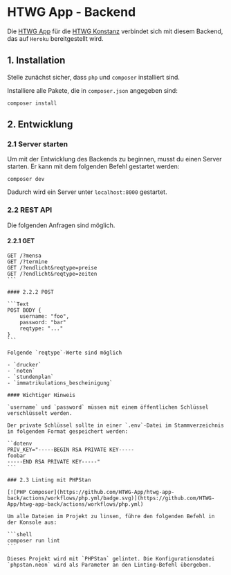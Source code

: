 # HTWG App - Backend

Die [HTWG App](https://github.com/htwg-app/htwg-app-front) für die [HTWG Konstanz](https://www.htwg-konstanz.de) verbindet sich mit diesem Backend, das auf `Heroku` bereitgestellt wird.

## 1. Installation

Stelle zunächst sicher, dass `php` und `composer` installiert sind.

Installiere alle Pakete, die in `composer.json` angegeben sind:

```shell
composer install
```

## 2. Entwicklung

### 2.1 Server starten

Um mit der Entwicklung des Backends zu beginnen, musst du einen Server starten. Er kann mit dem folgenden Befehl gestartet werden:

```shell
composer dev
```

Dadurch wird ein Server unter `localhost:8000` gestartet.

### 2.2 REST API

Die folgenden Anfragen sind möglich.

#### 2.2.1 GET

````Text
GET /?mensa
GET /?termine
GET /?endlicht&reqtype=preise
GET /?endlicht&reqtype=zeiten
```

#### 2.2.2 POST

```Text
POST BODY {
    username: "foo",
    password: "bar"
    reqtype: "..."
}
```

Folgende `reqtype`-Werte sind möglich

- `drucker`
- `noten`
- `stundenplan`
- `immatrikulations_bescheinigung`

#### Wichtiger Hinweis

`username` und `password` müssen mit einem öffentlichen Schlüssel verschlüsselt werden.

Der private Schlüssel sollte in einer `.env`-Datei im Stammverzeichnis in folgendem Format gespeichert werden:

``dotenv
PRIV_KEY="-----BEGIN RSA PRIVATE KEY-----
foobar
-----END RSA PRIVATE KEY-----"
```

### 2.3 Linting mit PHPStan

[![PHP Composer](https://github.com/HTWG-App/htwg-app-back/actions/workflows/php.yml/badge.svg)](https://github.com/HTWG-App/htwg-app-back/actions/workflows/php.yml)

Um alle Dateien im Projekt zu linsen, führe den folgenden Befehl in der Konsole aus:

```shell
composer run lint
```

Dieses Projekt wird mit `PHPStan` gelintet. Die Konfigurationsdatei `phpstan.neon` wird als Parameter an den Linting-Befehl übergeben.
